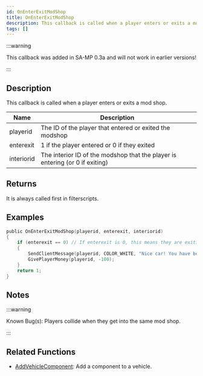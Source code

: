 ```yaml
---
id: OnEnterExitModShop
title: OnEnterExitModShop
description: This callback is called when a player enters or exits a mod shop.
tags: []
---
```


:::warning

This callback was added in SA-MP 0.3a and will not work in earlier versions!

:::

## Description

This callback is called when a player enters or exits a mod shop.

| Name       | Description                                                                  |
| ---------- | ---------------------------------------------------------------------------- |
| playerid   | The ID of the player that entered or exited the modshop                      |
| enterexit  | 1 if the player entered or 0 if they exited                                  |
| interiorid | The interior ID of the modshop that the player is entering (or 0 if exiting) |

## Returns

It is always called first in filterscripts.

## Examples

```c
public OnEnterExitModShop(playerid, enterexit, interiorid)
{
    if (enterexit == 0) // If enterexit is 0, this means they are exiting
    {
        SendClientMessage(playerid, COLOR_WHITE, "Nice car! You have been taxed $100.");
        GivePlayerMoney(playerid, -100);
    }
    return 1;
}
```

## Notes

:::warning

Known Bug(s): Players collide when they get into the same mod shop.

:::

## Related Functions

- [AddVehicleComponent](../functions/AddVehicleComponent.md): Add a component to a vehicle.
